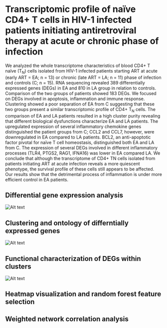 # Transcriptomic profile of naïve CD4+ T cells in HIV-1 infected patients initiating antiretroviral therapy at acute or chronic phase of infection

We analyzed the whole transcriptome characteristics of blood CD4+ T naïve (T<sub>N</sub>) cells isolated from HIV-1 infected patients starting ART at acute (early ART = EA; n = 13) or chronic (late ART = LA; n = 11) phase of infection and controls (C; n = 15). RNA sequencing revealed 389 differentially expressed genes (DEGs) in EA and 810 in LA group in relation to controls. Comparison of the two groups of patients showed 183 DEGs. We focused on DEGs involved in apoptosis, inflammation and immune response. Clustering showed a poor separation of EA from C suggesting that these two groups present a similar transcriptomic profile of CD4+ T<sub>N</sub> cells. The comparison of EA and LA patients resulted in a high cluster purity revealing that different biological dysfunctions characterize EA and LA patients. The upregulated expression of several inflammatory chemokine genes distinguished the patient groups from C; CCL2 and CCL7, however, were downregulated in EA compared to LA patients. BCL2, an anti-apoptotic factor pivotal for naïve T cell homeostasis, distinguished both EA and LA from C. The expression of several DEGs involved in different inflammatory processes (TLR4, PTGS2, RAG1, IFNA16) was lower in EA compared LA. We conclude that although the transcriptome of CD4+ TN cells isolated from patients initiating ART at acute infection reveals a more quiescent phenotype, the survival profile of these cells still appears to be affected. Our results show that the detrimental process of inflammation is under more efficient control in EA patients.

## Differential gene expression analysis
![Alt text](https://ars.els-cdn.com/content/image/1-s2.0-S0888754321003219-gr1.jpg "a title")


## Clustering and ontology of differntially expressed genes
![Alt text](https://ars.els-cdn.com/content/image/1-s2.0-S0888754321003219-gr2.jpg "a title")


## Functional characterization of DEGs within clusters
![Alt text](https://ars.els-cdn.com/content/image/1-s2.0-S0888754321003219-gr3.jpg "a title")

## Heatmap visualization and random forest feature selection


## Weighted network correlation analysis
